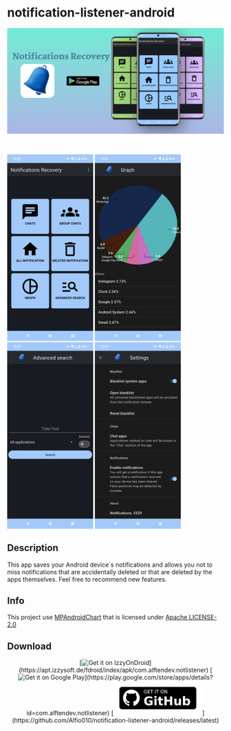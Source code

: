 ﻿# notification-listener-android

 ![primo_piano.png](img/primo_piano.png)

<br>

<p float="middle">
  <img src="img/home.png" width="200" />
  <img src="img/graph.png" width="200" />
  <img src="img/search_screen.png" width="200" />
  <img src="img/settings_screen.png" width="200" />
</p>

<h2> Description </h2>

This app saves your Android device`s notifications and allows you not to miss notifications that are accidentally deleted or that are deleted by the apps themselves. Feel free to recommend new features.

<h2> Info </h2>

This project use <a href="https://github.com/PhilJay/MPAndroidChart">MPAndroidChart</a> that is licensed under <a href="http://www.apache.org/licenses/LICENSE-2.0">Apache LICENSE-2.0</a>

<h2> Download </h2>

<div align="center">
[<img src="https://gitlab.com/IzzyOnDroid/repo/-/raw/master/assets/IzzyOnDroid.png" alt="Get it on IzzyOnDroid" width="240">](https://apt.izzysoft.de/fdroid/index/apk/com.alftendev.notlistener)
[<img src="https://play.google.com/intl/en_us/badges/images/generic/en-play-badge.png" alt="Get it on Google Play" height="80">](https://play.google.com/store/apps/details?id=com.alftendev.notlistener)
[<img src="img/get-it-on-github.png" alt="Get it on GitHub" height="80">](https://github.com/Alfio010/notification-listener-android/releases/latest)
</div>
